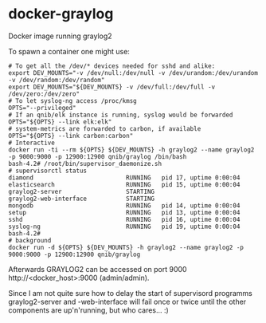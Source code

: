 docker-graylog
==============

Docker image running graylog2

To spawn a container one might use:
```
# To get all the /dev/* devices needed for sshd and alike:
export DEV_MOUNTS="-v /dev/null:/dev/null -v /dev/urandom:/dev/urandom -v /dev/random:/dev/random"
export DEV_MOUNTS="${DEV_MOUNTS} -v /dev/full:/dev/full -v /dev/zero:/dev/zero"
# To let syslog-ng access /proc/kmsg
OPTS="--privileged"
# If an qnib/elk instance is running, syslog would be forwarded
OPTS="${OPTS} --link elk:elk"
# system-metrics are forwarded to carbon, if available
OPTS="${OPTS} --link carbon:carbon"
# Interactive
docker run -ti --rm ${OPTS} ${DEV_MOUNTS} -h graylog2 --name graylog2 -p 9000:9000 -p 12900:12900 qnib/graylog /bin/bash
bash-4.2# /root/bin/supervisor_daemonize.sh
# supervisorctl status
diamond                          RUNNING   pid 17, uptime 0:00:04
elasticsearch                    RUNNING   pid 15, uptime 0:00:04
graylog2-server                  STARTING
graylog2-web-interface           STARTING
mongodb                          RUNNING   pid 14, uptime 0:00:04
setup                            RUNNING   pid 13, uptime 0:00:04
sshd                             RUNNING   pid 16, uptime 0:00:04
syslog-ng                        RUNNING   pid 19, uptime 0:00:04
bash-4.2#
# background
docker run -d ${OPTS} ${DEV_MOUNTS} -h graylog2 --name graylog2 -p 9000:9000 -p 12900:12900 qnib/graylog
```

Afterwards GRAYLOG2 can be accessed on port 9000 http://<docker_host>:9000 (admin/admin).

Since I am not quite sure how to delay the start of supervisord programms graylog2-server and -web-interface will fail once or twice until the other components are up'n'running,
but who cares... :)
